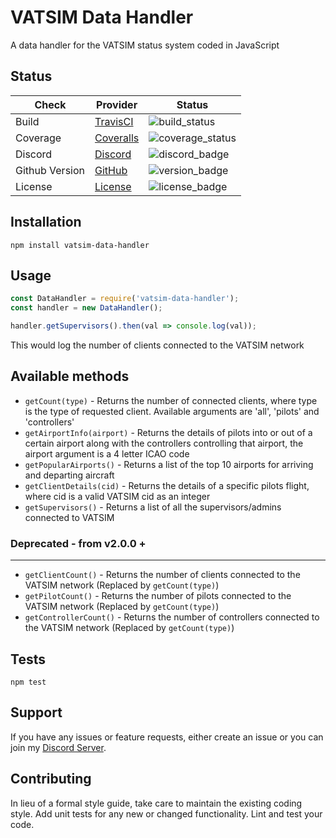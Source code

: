 [build_status]: https://travis-ci.org/hcphoon01/VATSIM-Data-Handler.svg?branch=master
[coverage_status]: https://coveralls.io/repos/github/hcphoon01/VATSIM-Data-Handler/badge.svg?branch=master
[discord_badge]: https://img.shields.io/discord/580346191854960641
[version_badge]: https://img.shields.io/github/v/tag/hcphoon01/vatsim-data-handler
[license_badge]: https://img.shields.io/github/license/hcphoon01/vatsim-data-handler
[discord_invite]: https://discord.gg/fwK8QfD

# VATSIM Data Handler 

A data handler for the VATSIM status system coded in JavaScript

## Status

|      Check      |                            Provider                                                  |              Status             |
|-----------------|--------------------------------------------------------------------------------------|---------------------------------|
| Build           | [TravisCI](https://travis-ci.org/hcphoon01/VATSIM-Data-Handler)                      | ![build_status]                 |
| Coverage        | [Coveralls](https://coveralls.io/github/hcphoon01/VATSIM-Data-Handler?branch=master) | ![coverage_status]              |
| Discord		  | [Discord][discord_invite]                  											 | ![discord_badge]            	   |
| Github Version  | [GitHub](https://img.shields.io/github/package-json/v/hcphoon01/vatsim-data-handler) | ![version_badge]                |
| License         | [License](https://github.com/hcphoon01/VATSIM-Data-Handler/blob/master/LICENSE)      | ![license_badge]                |

## Installation

  `npm install vatsim-data-handler`

## Usage

  ```javascript
  const DataHandler = require('vatsim-data-handler');
  const handler = new DataHandler();

  handler.getSupervisors().then(val => console.log(val));
  ```
  This would log the number of clients connected to the VATSIM network

## Available methods

* `getCount(type)` - Returns the number of connected clients, where type is the type of requested client. Available arguments are 'all', 'pilots' and 'controllers'
* `getAirportInfo(airport)` - Returns the details of pilots into or out of a certain airport along with the controllers controlling that airport, the airport argument is a 4 letter ICAO code
* `getPopularAirports()` - Returns a list of the top 10 airports for arriving and departing aircraft
* `getClientDetails(cid)` - Returns the details of a specific pilots flight, where cid is a valid VATSIM cid as an integer
* `getSupervisors()` - Returns a list of all the supervisors/admins connected to VATSIM

### Deprecated - from v2.0.0 + 
------
* `getClientCount()` - Returns the number of clients connected to the VATSIM network (Replaced by `getCount(type)`)
* `getPilotCount()` - Returns the number of pilots connected to the VATSIM network (Replaced by `getCount(type)`)
* `getControllerCount()` - Returns the number of controllers connected to the VATSIM network (Replaced by `getCount(type)`)

## Tests

  `npm test`

## Support

If you have any issues or feature requests, either create an issue or you can join my [Discord Server][discord_invite].

## Contributing

In lieu of a formal style guide, take care to maintain the existing coding style. Add unit tests for any new or changed functionality. Lint and test your code.